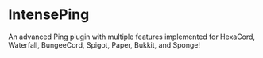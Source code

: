 # IntensePing
An advanced Ping plugin with multiple features implemented for HexaCord, Waterfall, BungeeCord, Spigot, Paper, Bukkit, and Sponge!
